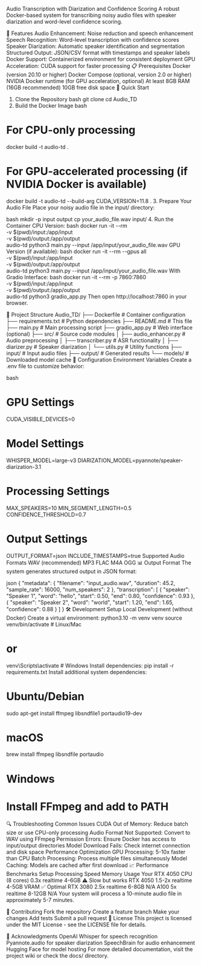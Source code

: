 Audio Transcription with Diarization and Confidence Scoring
A robust Docker-based system for transcribing noisy audio files with speaker diarization and word-level confidence scoring.

🎯 Features
Audio Enhancement: Noise reduction and speech enhancement
Speech Recognition: Word-level transcription with confidence scores
Speaker Diarization: Automatic speaker identification and segmentation
Structured Output: JSON/CSV format with timestamps and speaker labels
Docker Support: Containerized environment for consistent deployment
GPU Acceleration: CUDA support for faster processing
📋 Prerequisites
Docker (version 20.10 or higher)
Docker Compose (optional, version 2.0 or higher)
NVIDIA Docker runtime (for GPU acceleration, optional)
At least 8GB RAM (16GB recommended)
10GB free disk space
🚀 Quick Start
1. Clone the Repository
bash
git clone <your-repo-url>
cd Audio_TD
2. Build the Docker Image
bash
# For CPU-only processing
docker build -t audio-td .

# For GPU-accelerated processing (if NVIDIA Docker is available)
docker build -t audio-td --build-arg CUDA_VERSION=11.8 .
3. Prepare Your Audio File
Place your noisy audio file in the input/ directory:

bash
mkdir -p input output
cp your_audio_file.wav input/
4. Run the Container
CPU Version:
bash
docker run -it --rm \
  -v $(pwd)/input:/app/input \
  -v $(pwd)/output:/app/output \
  audio-td python3 main.py --input /app/input/your_audio_file.wav
GPU Version (if available):
bash
docker run -it --rm --gpus all \
  -v $(pwd)/input:/app/input \
  -v $(pwd)/output:/app/output \
  audio-td python3 main.py --input /app/input/your_audio_file.wav
With Gradio Interface:
bash
docker run -it --rm -p 7860:7860 \
  -v $(pwd)/input:/app/input \
  -v $(pwd)/output:/app/output \
  audio-td python3 gradio_app.py
Then open http://localhost:7860 in your browser.

📁 Project Structure
Audio_TD/
├── Dockerfile              # Container configuration
├── requirements.txt        # Python dependencies
├── README.md              # This file
├── main.py                # Main processing script
├── gradio_app.py          # Web interface (optional)
├── src/                   # Source code modules
│   ├── audio_enhancer.py  # Audio preprocessing
│   ├── transcriber.py     # ASR functionality
│   ├── diarizer.py        # Speaker diarization
│   └── utils.py           # Utility functions
├── input/                 # Input audio files
├── output/                # Generated results
└── models/                # Downloaded model cache
🔧 Configuration
Environment Variables
Create a .env file to customize behavior:

bash
# GPU Settings
CUDA_VISIBLE_DEVICES=0

# Model Settings
WHISPER_MODEL=large-v3
DIARIZATION_MODEL=pyannote/speaker-diarization-3.1

# Processing Settings
MAX_SPEAKERS=10
MIN_SEGMENT_LENGTH=0.5
CONFIDENCE_THRESHOLD=0.7

# Output Settings
OUTPUT_FORMAT=json
INCLUDE_TIMESTAMPS=true
Supported Audio Formats
WAV (recommended)
MP3
FLAC
M4A
OGG
📊 Output Format
The system generates structured output in JSON format:

json
{
  "metadata": {
    "filename": "input_audio.wav",
    "duration": 45.2,
    "sample_rate": 16000,
    "num_speakers": 2
  },
  "transcription": [
    {
      "speaker": "Speaker 1",
      "word": "hello",
      "start": 0.50,
      "end": 0.80,
      "confidence": 0.93
    },
    {
      "speaker": "Speaker 2",
      "word": "world",
      "start": 1.20,
      "end": 1.65,
      "confidence": 0.88
    }
  ]
}
🛠️ Development Setup
Local Development (without Docker)
Create a virtual environment:
 python3.10 -m venv venv
 source venv/bin/activate  # Linux/Mac
 # or
 venv\Scripts\activate     # Windows
Install dependencies:
 pip install -r requirements.txt
Install additional system dependencies:
 # Ubuntu/Debian
 sudo apt-get install ffmpeg libsndfile1 portaudio19-dev

 # macOS
 brew install ffmpeg libsndfile portaudio

 # Windows
 # Install FFmpeg and add to PATH
🔍 Troubleshooting
Common Issues
CUDA Out of Memory: Reduce batch size or use CPU-only processing
Audio Format Not Supported: Convert to WAV using FFmpeg
Permission Errors: Ensure Docker has access to input/output directories
Model Download Fails: Check internet connection and disk space
Performance Optimization
GPU Processing: 5-10x faster than CPU
Batch Processing: Process multiple files simultaneously
Model Caching: Models are cached after first download
📈 Performance Benchmarks
Setup	Processing Speed	Memory Usage	Your RTX 4050
CPU (8 cores)	0.3x realtime	4-6GB	⚠️ Slow but works
RTX 4050	1.5-2x realtime	4-5GB VRAM	✅ Optimal
RTX 3080	2.5x realtime	6-8GB	N/A
A100	5x realtime	8-12GB	N/A
Your system will process a 10-minute audio file in approximately 5-7 minutes.

🤝 Contributing
Fork the repository
Create a feature branch
Make your changes
Add tests
Submit a pull request
📄 License
This project is licensed under the MIT License - see the LICENSE file for details.

🙏 Acknowledgments
OpenAI Whisper for speech recognition
Pyannote.audio for speaker diarization
SpeechBrain for audio enhancement
Hugging Face for model hosting
For more detailed documentation, visit the project wiki or check the docs/ directory.

